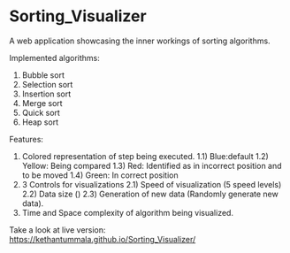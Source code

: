 # Sorting_Visualizer

A web application showcasing the inner workings of sorting algorithms.

Implemented algorithms:
1) Bubble sort
2) Selection sort
3) Insertion sort
4) Merge sort 
5) Quick sort
6) Heap sort

Features:
1) Colored representation of step being executed.
  1.1) Blue:default
  1.2) Yellow: Being compared
  1.3) Red: Identified as in incorrect position and to be moved
  1.4) Green: In correct position
2) 3 Controls for visualizations
  2.1) Speed of visualization (5 speed levels)
  2.2) Data size ()
  2.3) Generation of new data (Randomly generate new data).
4) Time and Space complexity of algorithm being visualized.

Take a look at live version: https://kethantummala.github.io/Sorting_Visualizer/
